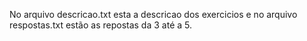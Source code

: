 No arquivo descricao.txt esta a descricao dos exercicios e no arquivo respostas.txt estão as repostas da 3 até a 5.


